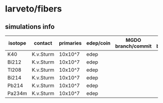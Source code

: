 # larveto/fibers

## simulations info

| isotope | contact   | primaries | edep/coin | MGDO branch/commit    | MaGe branch/commmit        | notes   |
| ------- | --------- | --------- | --------- | --------------------- | -------------------------- | ------- |
| K40     | K.v.Sturm | 10x10^7   | edep      |                       |                            | decay0  |
| Bi212   | K.v.Sturm | 10x10^7   | edep      |                       |                            | G4gun   |
| Tl208   | K.v.Sturm | 10x10^7   | edep      |                       |                            | decay0  |
| Bi214   | K.v.Sturm | 10x10^7   | edep      |                       |                            | G4gun   |
| Pb214   | K.v.Sturm | 10x10^7   | edep      |                       |                            | decay0  |
| Pa234m  | K.v.Sturm | 10x10^7   | edep      |                       |                            | decay0  |
